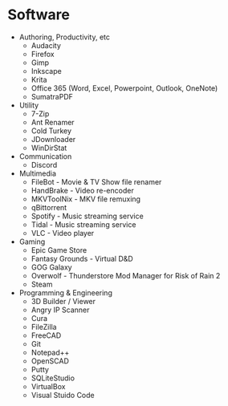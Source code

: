 # Software

* Authoring, Productivity, etc
  * Audacity
  * Firefox
  * Gimp
  * Inkscape
  * Krita
  * Office 365 (Word, Excel, Powerpoint, Outlook, OneNote)
  * SumatraPDF
* Utility
  * 7-Zip
  * Ant Renamer
  * Cold Turkey
  * JDownloader
  * WinDirStat
* Communication
  * Discord
* Multimedia
  * FileBot - Movie & TV Show file renamer
  * HandBrake - Video re-encoder
  * MKVToolNix - MKV file remuxing
  * qBittorrent
  * Spotify - Music streaming service
  * Tidal - Music streaming service
  * VLC - Video player
* Gaming
  * Epic Game Store
  * Fantasy Grounds - Virtual D&D
  * GOG Galaxy
  * Overwolf - Thunderstore Mod Manager for Risk of Rain 2
  * Steam
* Programming & Engineering
  * 3D Builder / Viewer
  * Angry IP Scanner
  * Cura
  * FileZilla
  * FreeCAD
  * Git
  * Notepad++
  * OpenSCAD
  * Putty
  * SQLiteStudio
  * VirtualBox
  * Visual Stuido Code
